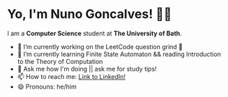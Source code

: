 # Yo, I'm Nuno Goncalves! 👋🏽

I am a **Computer Science** student at **The University of Bath**.

- 🔭 I’m currently working on the LeetCode question grind :muscle:
- 🌱 I’m currently learning Finite State Automaton && reading Introduction to the Theory of Computation
- 💬 Ask me how I'm doing || ask me for study tips!
- 📫 How to reach me: [Link to LinkedIn!](https://www.linkedin.com/in/goncalves-925b18162/)
- 😄 Pronouns: he/him
